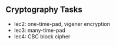 ## Cryptography Tasks

- lec2: one-time-pad, vigener encryption
- lec3: many-time-pad 
- lec4: CBC block cipher

